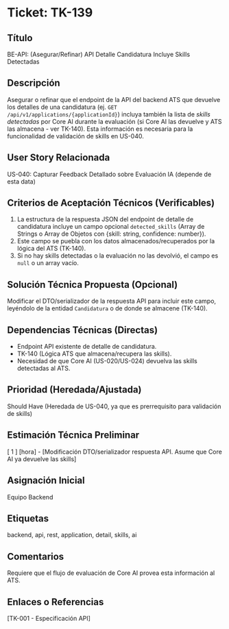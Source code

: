 # Ticket: TK-139

## Título
BE-API: (Asegurar/Refinar) API Detalle Candidatura Incluye Skills Detectadas

## Descripción
Asegurar o refinar que el endpoint de la API del backend ATS que devuelve los detalles de una candidatura (ej. `GET /api/v1/applications/{applicationId}`) incluya también la lista de *skills detectadas* por Core AI durante la evaluación (si Core AI las devuelve y ATS las almacena - ver TK-140). Esta información es necesaria para la funcionalidad de validación de skills en US-040.

## User Story Relacionada
US-040: Capturar Feedback Detallado sobre Evaluación IA (depende de esta data)

## Criterios de Aceptación Técnicos (Verificables)
1.  La estructura de la respuesta JSON del endpoint de detalle de candidatura incluye un campo opcional `detected_skills` (Array de Strings o Array de Objetos con {skill: string, confidence: number}).
2.  Este campo se puebla con los datos almacenados/recuperados por la lógica del ATS (TK-140).
3.  Si no hay skills detectadas o la evaluación no las devolvió, el campo es `null` o un array vacío.

## Solución Técnica Propuesta (Opcional)
Modificar el DTO/serializador de la respuesta API para incluir este campo, leyéndolo de la entidad `Candidatura` o de donde se almacene (TK-140).

## Dependencias Técnicas (Directas)
* Endpoint API existente de detalle de candidatura.
* TK-140 (Lógica ATS que almacena/recupera las skills).
* Necesidad de que Core AI (US-020/US-024) devuelva las skills detectadas al ATS.

## Prioridad (Heredada/Ajustada)
Should Have (Heredada de US-040, ya que es prerrequisito para validación de skills)

## Estimación Técnica Preliminar
[ 1 ] [hora] - [Modificación DTO/serializador respuesta API. Asume que Core AI ya devuelve las skills]

## Asignación Inicial
Equipo Backend

## Etiquetas
backend, api, rest, application, detail, skills, ai

## Comentarios
Requiere que el flujo de evaluación de Core AI provea esta información al ATS.

## Enlaces o Referencias
[TK-001 - Especificación API]